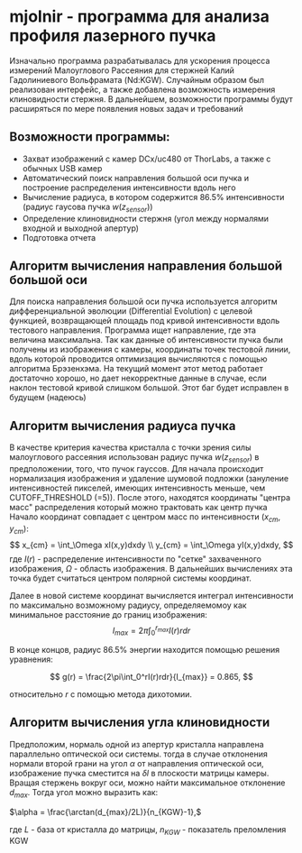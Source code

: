 # mjolnir - программа для анализа профиля лазерного пучка

Изначально программа разрабатывалась для ускорения процесса измерений Малоуглового Рассеяния для стержней Калий Гадолиниевого Вольфрамата (Nd:KGW). Случайным образом 
был реализован интерфейс, а также добавлена возможность измерения клиновидности стержня. В дальнейшем, возможности программы будут расширяться по мере появления новых задач и требований

## Возможности программы:
- Захват изображений с камер DCx/uc480 от ThorLabs, а также с обычных USB камер
- Автоматический поиск направления большой оси пучка и построение распределения интенсивности вдоль него
- Вычисление радиуса, в котором содержится 86.5% интенсивности (радиус гаусова пучка $w(z_{sensor})$)
- Определение клиновидности стержня (угол между нормалями входной и выходной апертур)
- Подготовка отчета

## Алгоритм вычисления направления большой большой оси
Для поиска направления большой оси пучка используется алгоритм дифференциальной эволюции (Differential Evolution) c целевой функцией, возвращающей площадь под кривой интенсивности вдоль 
тестового направления. Программа ищет направление, где эта величина максимальна. Так как данные об интенсивности пучка были получены из изображения с камеры, координаты точек тестовой линии, вдоль которой проводится оптимизация вычисляются с помощью
алгоритма Брэзенхэма. На текущий момент этот метод работает достаточно хорошо, но дает некорректные данные в случае, если наклон тестовой кривой слишком большой. Этот баг будет исправлен
в будущем (надеюсь)

## Алгоритм вычисления радиуса пучка
В качестве критерия качества кристалла с точки зрения силы малоуглового рассеяния использован радиус пучка $w(z_{sensor})$ в предположении, того, что пучок гауссов.
Для начала происходит нормализация изображения и удаление шумовой подложки (зануление интенсивностей пикселей, имеющих интенсивность меньше, чем CUTOFF_THRESHOLD (=5)). 
После этого, находятся координаты "центра масс" распределения который можно трактовать как центр пучка Начало координат совпадает с центром масс по интенсивности $(x_{cm},y_{cm})$:
$$
x_{cm} = \int_\Omega xI(x,y)dxdy \\
y_{cm} = \int_\Omega yI(x,y)dxdy,
$$
где $I(r)$ - распределение интенсивности по "сетке" захваченного изображения, $\Omega$ - область изображения. В дальнейших вычислениях эта точка будет считаться центром полярной системы координат.

Далее в новой системе координат вычисляется интеграл интенсивности по максимально возможному 
радиусу, определяемомоу как минимальное расстояние до границ изображения:
$$
I_{max} = 2\pi\int_0^{r_{max}}I(r)rdr 
$$ 

В конце концов, радиус 86.5% энергии находится  помощью решения уравнения:

$$
g(r) = \frac{2\pi\int_0^rI(r)rdr}{I_{max}} = 0.865,
$$

относительно $r$ с помощью метода дихотомии. 
## Алгоритм вычисления угла клиновидности
Предположим, нормаль одной из апертур кристалла направлена параллельно оптической оси системы. тогда в случае отклонения нормали второй грани на угол $\alpha$ от направления 
оптической оси, изображение пучка сместится на $\delta l$ в плоскости матрицы камеры. Вращая стержень вокруг оси, можно найти максимальное отклонение $d_{max}$. Тогда угол можно выразить как:

$\alpha = \frac{\arctan(d_{max}/2L)}{n_{KGW}-1},$

где $L$ - база от кристалла до матрицы, $n_{KGW}$ - показатель преломления KGW
